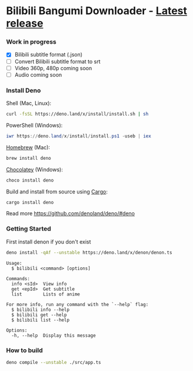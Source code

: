 # Bilibili Bangumi Downloader - [Latest release](https://github.com/proflylab/bilibili/releases)

### Work in progress

- [x] Bilibili subtitle format (.json)
- [ ] Convert Bilibili subtitle format to srt
- [ ] Video 360p, 480p coming soon
- [ ] Audio coming soon

### Install Deno

Shell (Mac, Linux):

```sh
curl -fsSL https://deno.land/x/install/install.sh | sh
```

PowerShell (Windows):

```powershell
iwr https://deno.land/x/install/install.ps1 -useb | iex
```

[Homebrew](https://formulae.brew.sh/formula/deno) (Mac):

```sh
brew install deno
```

[Chocolatey](https://chocolatey.org/packages/deno) (Windows):

```powershell
choco install deno
```

Build and install from source using [Cargo](https://crates.io/crates/deno):

```sh
cargo install deno
```

Read more https://github.com/denoland/deno/#deno

### Getting Started

First install denon if you don't exist
```sh
deno install -qAf --unstable https://deno.land/x/denon/denon.ts
```

```
Usage:
  $ bilibili <command> [options]

Commands:
  info <sId>  View info
  get <epId>  Get subtitle
  list        Lists of anime

For more info, run any command with the `--help` flag:
  $ bilibili info --help
  $ bilibili get --help
  $ bilibili list --help

Options:
  -h, --help  Display this message
```

### How to build

```sh
deno compile --unstable ./src/app.ts
```

